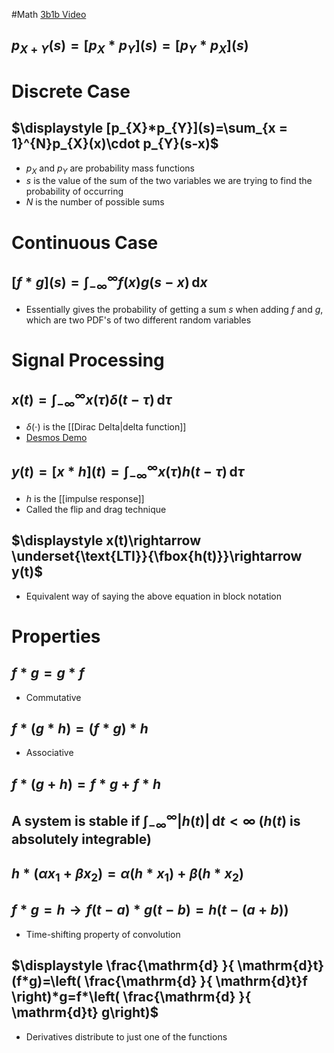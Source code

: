 #Math 
[3b1b Video](https://www.youtube.com/watch?v=IaSGqQa5O-M)
## $\displaystyle p_{X+Y}(s)=[p_{X}*p_{Y}](s)=[p_{Y}*p_{X}](s)$
# Discrete Case
## $\displaystyle [p_{X}*p_{Y}](s)=\sum_{x = 1}^{N}p_{X}(x)\cdot p_{Y}(s-x)$
* $\displaystyle p_{X}$ and $\displaystyle p_{Y}$ are probability mass functions
* $\displaystyle s$ is the value of the sum of the two variables we are trying to find the probability of occurring
* $\displaystyle N$ is the number of possible sums
# Continuous Case

## $\displaystyle [f*g](s)=\int_{-\infty}^{\infty} f(x)g(s-x) \, \mathrm{d}x$
* Essentially gives the probability of getting a sum $\displaystyle s$ when adding $\displaystyle f$ and $\displaystyle g$, which are two PDF's of two different random variables
# Signal Processing
## $\displaystyle x(t)=\int_{-\infty}^{\infty} x(\tau)\delta(t-\tau) \, \mathrm{d}\tau$
* $\displaystyle \delta(\cdot )$ is the [[Dirac Delta|delta function]]
* [Desmos Demo](https://www.desmos.com/calculator/gccl19pkbn)
## $\displaystyle y(t)=[x*h](t)=\int_{-\infty}^{\infty} x(\tau)h(t-\tau) \, \mathrm{d}\tau$
* $\displaystyle h$ is the [[impulse response]]
* Called the flip and drag technique
## $\displaystyle x(t)\rightarrow \underset{\text{LTI}}{\fbox{h(t)}}\rightarrow y(t)$
* Equivalent way of saying the above equation in block notation
# Properties
## $\displaystyle f*g=g*f$
* Commutative
## $\displaystyle f*(g*h)=(f*g)*h$
* Associative
## $\displaystyle f*(g+h)=f*g+f*h$
## A system is stable if $\displaystyle \int_{-\infty}^{\infty} \lvert h(t)\rvert \, \mathrm{d}t<\infty$ ($\displaystyle h(t)$ is absolutely integrable)
## $\displaystyle h*(\alpha x_{1}+\beta x_{2})=\alpha(h*x_{1})+\beta(h*x_{2})$
## $\displaystyle f*g=h\rightarrow f(t-a)*g(t-b)=h(t-(a+b))$
* Time-shifting property of convolution
## $\displaystyle \frac{\mathrm{d} }{ \mathrm{d}t}(f*g)=\left( \frac{\mathrm{d} }{ \mathrm{d}t}f \right)*g=f*\left( \frac{\mathrm{d} }{ \mathrm{d}t} g\right)$
* Derivatives distribute to just one of the functions